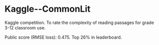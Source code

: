 # Kaggle--CommonLit

Kaggle competition. To rate the complexity of reading passages for grade 3-12 classroom use.

Public score (RMSE loss): 0.475. Top 26% in leaderboard.
